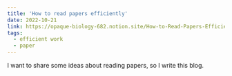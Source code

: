```yaml
---
title: 'How to read papers efficiently'
date: 2022-10-21
link: https://opaque-biology-682.notion.site/How-to-Read-Papers-Efficiently-bb140adff6804b9185df593dc7f3d428
tags:
  - efficient work
  - paper
---
```


I want to share some ideas about reading papers, so I write this blog.
